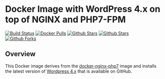 # Docker Image with WordPress 4.x on top of NGINX and PHP7-FPM

[![Build Status](https://travis-ci.org/cloudycube/docker-wordpress.svg?branch=master)](https://travis-ci.org/cloudycube/docker-wordpress) [![Docker 
Pulls](https://img.shields.io/docker/pulls/cloudycube/wordpress.svg)](https://hub.docker.com/r/cloudycube/wordpress) [![Github 
Stars](https://img.shields.io/github/stars/cloudycube/docker-wordpress.svg?label=github%20%E2%98%85)](https://github.com/cloudycube/docker-wordpress) [![Github 
Stars](https://img.shields.io/github/contributors/cloudycube/docker-wordpress.svg)](https://github.com/cloudycube/docker-wordpress) [![Github 
Forks](https://img.shields.io/github/forks/cloudycube/docker-wordpress.svg?label=github%20forks)](https://github.com/cloudycube/docker-wordpress)

## Overview
This Docker image derives from the [docker-nginx-php7](https://github.com/cloudycube/docker-nginx-php7) image and installs the latest version of [Wordpress 4.x](https://github.com/WordPress/WordPress) that is available on GitHub.
